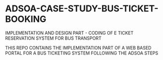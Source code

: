 # ADSOA-CASE-STUDY-BUS-TICKET-BOOKING
IMPLEMENTATION AND DESIGN PART - CODING OF E TICKET RESERVATION SYSTEM FOR BUS TRANSPORT

THIS REPO CONTAINS THE IMPLEMENTATION PART OF A WEB BASED PORTAL FOR A BUS TICKETING SYSTEM FOLLOWING THE ADSOA STEPS 
